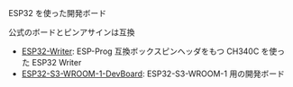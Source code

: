 ESP32 を使った開発ボード

公式のボードとピンアサインは互換

- [ESP32-Writer](ESP32-writer): ESP-Prog 互換ボックスピンヘッダをもつ CH340C を使った ESP32 Writer
- [ESP32-S3-WROOM-1-DevBoard](ESP32-S3-WROOM-1): ESP32-S3-WROOM-1 用の開発ボード
